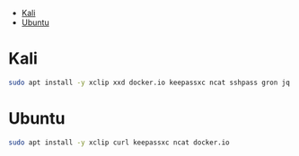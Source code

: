 - [Kali](#kali)
- [Ubuntu](#ubuntu)


# Kali
```sh
sudo apt install -y xclip xxd docker.io keepassxc ncat sshpass gron jq tldr mingw-w64
```

# Ubuntu
```sh
sudo apt install -y xclip curl keepassxc ncat docker.io
```